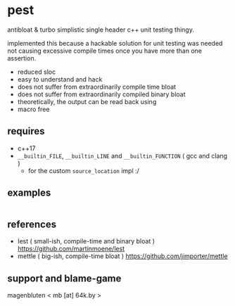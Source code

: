 # pest

antibloat & turbo simplistic single header c++ unit testing thingy. 

implemented this because a hackable solution for unit testing was needed not
causing excessive compile times once you have more than one assertion.

- reduced sloc
- easy to understand and hack
- does not suffer from extraordinarily compile time bloat
- does not suffer from extraordinarily compiled binary bloat
- theoretically, the output can be read back using <inihxx>
- macro free

## requires

- c++17
- `__builtin_FILE`, `__builtin_LINE` and `__builtin_FUNCTION` ( gcc and clang )
    - for the custom `source_location` impl :/

## examples

```cpp
```

## references

- lest ( small-ish, compile-time and binary bloat ) <https://github.com/martinmoene/lest>
- mettle ( big-ish, compile-time bloat ) <https://github.com/jimporter/mettle>

## support and blame-game

magenbluten < mb [at] 64k.by >
